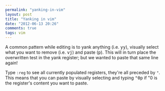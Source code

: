 ```yaml
---
permalink: "yanking-in-vim"
layout: post
title: "Yanking in vim"
date: "2012-06-13 20:26"
comments: true
tags: vim
---
```


A common pattern while editing is to yank anything (i.e. <kbd>yy</kbd>), visually select what you want to remove (i.e. <kbd>vj</kbd>) and paste (<kbd>p</kbd>). This will in turn place the overwritten test in the yank register; but we wanted to paste that same line again!

Type `:reg` to see all currently populated registers, they're all preceded by `"`. This means that you can paste by visually selecting and typing <kbd>"0p</kbd> if "0 is the register's content you want to paste.
